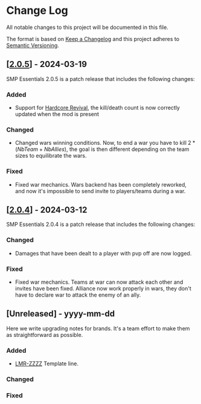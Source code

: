 
# Change Log
All notable changes to this project will be documented in this file.

The format is based on [Keep a Changelog](http://keepachangelog.com/)
and this project adheres to [Semantic Versioning](http://semver.org/).


## [[2.0.5](https://github.com/0ctave/SMPEssentials/releases/tag/v2.0.4)] - 2024-03-19

SMP Essentials 2.0.5 is a patch release that includes the following changes:


### Added

- Support for [Hardcore Revival](https://github.com/TwelveIterationMods/HardcoreRevival), the kill/death count is now correctly updated when the mod is present

### Changed

- Changed wars winning conditions. Now, to end a war you have to kill $2 * (NbTeam + NbAllies)$, the goal is then different depending on the team sizes to equilibrate the wars. 

### Fixed

- Fixed war mechanics. Wars backend has been completely reworked, and now it's impossible to send invite to players/teams during a war.

## [[2.0.4](https://github.com/0ctave/SMPEssentials/releases/tag/v2.0.4)] - 2024-03-12

SMP Essentials 2.0.4 is a patch release that includes the following changes:

### Changed

- Damages that have been dealt to a player with pvp off are now logged.

### Fixed

- Fixed war mechanics. Teams at war can now attack each other and invites have been fixed. Alliance now work properly in wars, they don't have to declare war to attack the enemy of an ally.

## [Unreleased] - yyyy-mm-dd

Here we write upgrading notes for brands. It's a team effort to make them as
straightforward as possible.

### Added
- [LMR-ZZZZ]()
  Template line.

### Changed

### Fixed